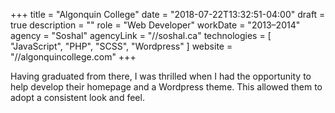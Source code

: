 +++
title = "Algonquin College"
date = "2018-07-22T13:32:51-04:00"
draft = true
description = ""
role = "Web Developer"
workDate = "2013&ndash;2014"
agency = "Soshal"
agencyLink = "//soshal.ca"
technologies = [
  "JavaScript",
  "PHP",
  "SCSS",
  "Wordpress"
]
website = "//algonquincollege.com"
+++

Having graduated from there, I was thrilled when I had the opportunity to help
develop their homepage and a Wordpress theme. This allowed them to adopt a
consistent look and feel.
